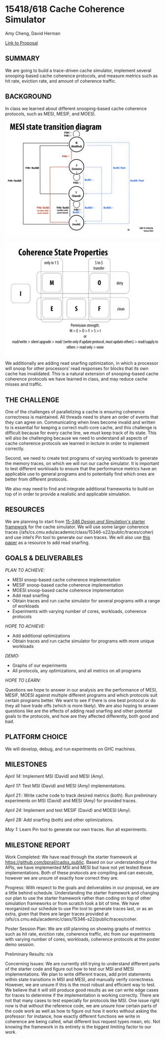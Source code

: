 # 15418/618 Cache Coherence Simulator

Amy Cheng, David Herman

[Link to Proposal](https://walkingcabbages.github.io/15418-project-proposal/)

## SUMMARY
We are going to build a trace-driven cache simulator, implement several snooping-based cache coherence protocols, and measure metrics such as hit rate, eviction rate, and amount of coherence traffic.

## BACKGROUND
In class we learned about different snooping-based cache coherence protocols, such as MESI, MESIF, and MOESI.

![alt text](https://github.com/walkingcabbages/15418-project-proposal/blob/main/MESI.png?raw=true)

![alt text](https://github.com/walkingcabbages/15418-project-proposal/blob/main/coherence_state.png?raw=true)

We additionally are adding read snarfing optimization, in which a processor will snoop for other processors’ read responses for blocks that its own cache has invalidated. This is a natural extension of snooping-based cache coherence protocols we have learned in class, and may reduce cache misses and traffic.

## THE CHALLENGE
One of the challenges of parallelizing a cache is ensuring coherence correctness is maintained. All threads need to share an order of events that they can agree on. Communicating when lines become invalid and written to is essential for keeping a correct multi-core cache, and this challenge is difficult because for every cache line, we must keep track of its state. This will also be challenging because we need to understand all aspects of cache coherence protocols we learned in lecture in order to implement correctly. 

Second, we need to create test programs of varying workloads to generate the memory traces, on which we will run our cache simulator. It is important to test different workloads to ensure that the performance metrics have an applicable use to general programs and to potentially find which ones are better from different protocols.

We also may need to find and integrate additional frameworks to build on top of in order to provide a realistic and applicable simulation.

## RESOURCES
We are planning to start from [15-346 _Design and Simulation's_ starter framework](https://github.com/bprail/cadss_public) for the cache simulator. We will use some larger coherence traces (/afs/cs.cmu.edu/academic/class/15346-s22/public/traces/coher) and use intel’s Pin tool to generate our own traces. We will also use [this paper](https://dl.acm.org/doi/pdf/10.1145/225830.223998) as a resource to add read snarfing.

## GOALS & DELIVERABLES
*PLAN TO ACHIEVE:*

- MESI snoop-based cache coherence implementation
- MESIF snoop-based cache coherence implementation
- MOESI snoop-based cache coherence implementation
- Add read snarfing 
- Obtain traces and run cache simulator for several programs with a range of workloads
- Experiments with varying number of cores, workloads, coherence protocols

*HOPE TO ACHIEVE:*

- Add additional optimizations
- Obtain traces and run cache simulator for programs with more unique workloads

*DEMO:*

- Graphs of our experiments
- All protocols, any optimizations, and all metrics on all programs

*HOPE TO LEARN:*

Questions we hope to answer in our analysis are the performance of MESI, MESIF, MOESI against multiple different programs and which protocols suit certain programs better. We want to see if there is one best protocol or do they all have trade offs (which is more likely). We are also hoping to answer questions like are the effects of adding read snarfing and other potential goals to the protocols, and how are they affected differently, both good and bad. 

## PLATFORM CHOICE
We will develop, debug, and run experiments on GHC machines.

## MILESTONES
*April 14:* Implement MSI (David) and MESI (Amy).

*April 17:* Test MSI (David) and MESI (Amy) implementations.

*April 21:*: Write cache code to track desired metrics (both). Run preliminary experiments on MSI (David) and MESI (Amy) for provided traces.

*April 24:* Implement and test MESIF (David) and MOESI (Amy).

*April 28:* Add snarfing (both) and other optimizations.

*May 1:* Learn Pin tool to generate our own traces. Run all experiments.

## MILESTONE REPORT


Work Completed:
We have read through the starter framework at https://github.com/bprail/cadss_public. Based on our understanding of the APIs, we have implemented MSI and MESI but have not yet tested these implementations. Both of these protocols are compiling and can execute, however we are unsure of exactly how correct they are.

Progress:
With respect to the goals and deliverables in our proposal, we are a little behind schedule. Understanding the starter framework and changing our plan to use the starter framework rather than coding on top of other simulation frameworks or from scratch took a bit of time. We have reorganized our schedule to use Pin tool to generate traces last, or as an extra, given that there are larger traces provided at /afs/cs.cmu.edu/academic/class/15346-s22/public/traces/coher.

Poster Session Plan:
We are still planning on showing graphs of metrics such as hit rate, eviction rate, coherence traffic, etc from our experiments with varying number of cores, workloads, coherence protocols at the poster demo session.

Preliminary Results:
n/a

Concerning Issues:
We are currently still trying to understand different parts of the starter code and figure out how to test our MSI and MESI implementations. We plan to write different traces, add print statements within state transitions in MSI and MESI, and manually verify correctness. However, we are unsure if this is the most robust and efficient way to test. We believe that it will still produce good results as we can write edge cases for traces to determine if the implementation is working correctly. There are not that many cases to test especially for protocols like MSI. One issue right now is that without the reference code, we are unsure how certain parts of the code work as well as how to figure out how it works without asking the professor: for instance, how exactly different functions we write in coherence are being called, what different bus request types mean, etc. Not knowing the framework in its entirety is the biggest limiting factor to our work. 










